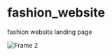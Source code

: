 # fashion_website
fashion website landing page

 
![Frame 2](https://github.com/vyportfolio1/fashion_website/assets/136511458/f7f77eeb-a089-4f46-a48b-11120b1e1ac7)
